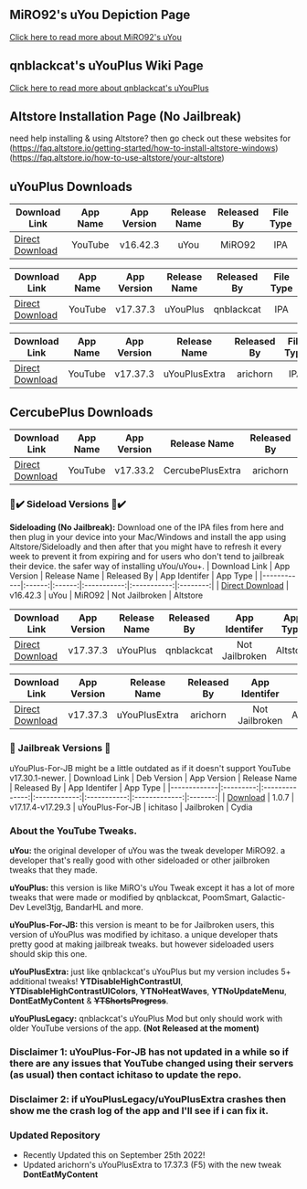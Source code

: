 ## MiRO92's uYou Depiction Page
[Click here to read more about MiRO92's uYou](https://miro92.com/repo/depictions/?p=com.miro.uyou)
## qnblackcat's uYouPlus Wiki Page
[Click here to read more about qnblackcat's uYouPlus](https://github.com/qnblackcat/uYouPlus/wiki)

## Altstore Installation Page (No Jailbreak)
need help installing & using Altstore? then go check out these websites for 
(https://faq.altstore.io/getting-started/how-to-install-altstore-windows)
(https://faq.altstore.io/how-to-use-altstore/your-altstore)

## uYouPlus Downloads
   | Download Link | App Name | App Version | Release Name | Released By | File Type |
   |----------|:------:|:-------:|:------:|:---------:|:---------:|
   | [Direct Download](https://miro92.com/repo/depictions/com.miro.uyou/iPA/YouTube_16.42.3_uYou_2.1.ipa) | YouTube | v16.42.3 | uYou | MiRO92 | IPA |
 
   | Download Link | App Name | App Version | Release Name | Released By | File Type |
   |----------|:------:|:-------:|:------:|:---------:|:---------:|
   | [Direct Download](https://github.com/qnblackcat/uYouPlus/releases/download/v17.37.3-2.1/uYouPlus_17.37.3_2.1.ipa) | YouTube | v17.37.3 | uYouPlus | qnblackcat | IPA |
 
   | Download Link | App Name | App Version | Release Name | Released By | File Type |
   |-------------|:------:|:-------:|:------:|:---------:|:-----:|
   | [Direct Download](https://github.com/arichorn/uYouPlusExtra/releases/download/v17.37.3-2.1-(202)/uYouPlusExtra_17.37.3_2.1_F3.ipa) | YouTube | v17.37.3 | uYouPlusExtra | arichorn | IPA |

## CercubePlus Downloads
   | Download Link | App Name | App Version | Release Name | Released By | File Type |
   |-------------|:------:|:-------:|:------:|:---------:|:-----:|
   | [Direct Download](https://github.com/arichorn/CercubePlusExtra/releases/download/v17.33.2-5.3.11-(14)/CercubePlus_17.33.2_5.3.11.ipa) | YouTube | v17.33.2 | CercubePlusExtra | arichorn | IPA |

### 📲✔️ Sideload Versions 📲✔️
**Sideloading (No Jailbreak):** Download one of the IPA files from here and then plug in your device into your Mac/Windows and install the app using Altstore/Sideloadly and then after that you might have to refresh it every week to prevent it from expiring and for users who don't tend to jailbreak their device. the safer way of installing uYou/uYou+.
   | Download Link | App Version | Release Name | Released By | App Identifer | App Type |
   |------------|:------:|:------:|:-----------:|:-----------:|:--------:|
   | [Direct Download](https://tinyurl.com/2spf7u53) | v16.42.3 | uYou | MiRO92 | Not Jailbroken | Altstore

   | Download Link | App Version | Release Name | Released By | App Identifer | App Type |
   |------------|:------:|:------:|:-----------:|:-----------:|:--------:|
   | [Direct Download](https://tinyurl.com/sy5kt5vf) | v17.37.3 | uYouPlus | qnblackcat | Not Jailbroken | Altstore

   | Download Link | App Version | Release Name | Released By | App Identifer | App Type |
   |------------|:------:|:------:|:-----------:|:-----------:|:--------:|
   | [Direct Download](https://tinyurl.com/mw9yj4ph) | v17.37.3 | uYouPlusExtra | arichorn | Not Jailbroken | Altstore

### 🚫 Jailbreak Versions 🚫
uYouPlus-For-JB might be a little outdated as if it doesn't support YouTube v17.30.1-newer.
   | Download Link | Deb Version | App Version | Release Name | Released By | App Identifer | App Type |
   |-------------|:---------:|:--------------:|:------------:|:-----------:|:-------------:|:-------:|
   | [Download](https://www.ios-repo-updates.com/repository/ichitaso-repository/package/com.ichitaso.uyouplus) | 1.0.7 | v17.17.4-v17.29.3 | uYouPlus-For-JB | ichitaso | Jailbroken | Cydia

### About the YouTube Tweaks.
**uYou:** the original developer of uYou was the tweak developer MiRO92. a developer that's really good with other sideloaded or other jailbroken tweaks that they made.

**uYouPlus:** this version is like MiRO's uYou Tweak except it has a lot of more tweaks that were made or modified by qnblackcat, PoomSmart, Galactic-Dev Level3tjg, BandarHL and more.

**uYouPlus-For-JB:** this version is meant to be for Jailbroken users, this version of uYouPlus was modified by ichitaso. a unique developer thats pretty good at making jailbreak tweaks. but however sideloaded users should skip this one.

**uYouPlusExtra:** just like qnblackcat's uYouPlus but my version includes 5+ additional tweaks! **YTDisableHighContrastUI**, **YTDisableHighContrastUIColors**, **YTNoHeatWaves**, **YTNoUpdateMenu**, **DontEatMyContent** & **~~YTShortsProgress~~**.

**uYouPlusLegacy:** qnblackcat's uYouPlus Mod but only should work with older YouTube versions of the app. **(Not Released at the moment)**

### Disclaimer 1: uYouPlus-For-JB has not updated in a while so if there are any issues that YouTube changed using their servers (as usual) then contact ichitaso to update the repo.

### Disclaimer 2: if uYouPlusLegacy/uYouPlusExtra crashes then show me the crash log of the app and I'll see if i can fix it.

### Updated Repository
- Recently Updated this on September 25th 2022!
- Updated arichorn's uYouPlusExtra to 17.37.3 (F5) with the new tweak **DontEatMyContent**

